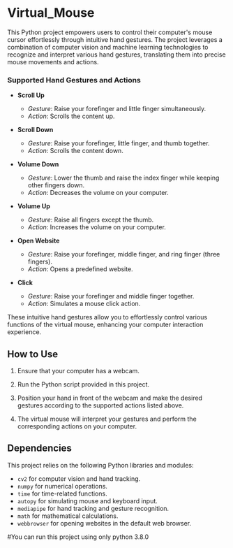 # Virtual_Mouse

This Python project empowers users to control their computer's mouse cursor effortlessly through intuitive hand gestures. The project leverages a combination of computer vision and machine learning technologies to recognize and interpret various hand gestures, translating them into precise mouse movements and actions.

### Supported Hand Gestures and Actions

- **Scroll Up**
  - *Gesture*: Raise your forefinger and little finger simultaneously.
  - *Action*: Scrolls the content up.

- **Scroll Down**
  - *Gesture*: Raise your forefinger, little finger, and thumb together.
  - *Action*: Scrolls the content down.

- **Volume Down**
  - *Gesture*: Lower the thumb and raise the index finger while keeping other fingers down.
  - *Action*: Decreases the volume on your computer.

- **Volume Up**
  - *Gesture*: Raise all fingers except the thumb.
  - *Action*: Increases the volume on your computer.

- **Open Website**
  - *Gesture*: Raise your forefinger, middle finger, and ring finger (three fingers).
  - *Action*: Opens a predefined website.

- **Click**
  - *Gesture*: Raise your forefinger and middle finger together.
  - *Action*: Simulates a mouse click action.

These intuitive hand gestures allow you to effortlessly control various functions of the virtual mouse, enhancing your computer interaction experience.


## How to Use

1. Ensure that your computer has a webcam.

2. Run the Python script provided in this project.

3. Position your hand in front of the webcam and make the desired gestures according to the supported actions listed above.

4. The virtual mouse will interpret your gestures and perform the corresponding actions on your computer.

## Dependencies

This project relies on the following Python libraries and modules:

- `cv2` for computer vision and hand tracking.
- `numpy` for numerical operations.
- `time` for time-related functions.
- `autopy` for simulating mouse and keyboard input.
- `mediapipe` for hand tracking and gesture recognition.
- `math` for mathematical calculations.
- `webbrowser` for opening websites in the default web browser.

#You can run this project using only python 3.8.0
